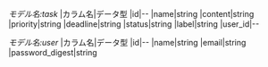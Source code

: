 *モデル名:task*
|カラム名|データ型
|id|--
|name|string
|content|string
|priority|string
|deadline|string
|status|string
|label|string
|user_id|--

*モデル名:user*
|カラム名|データ型
|id|--
|name|string
|email|string
|password_digest|string
